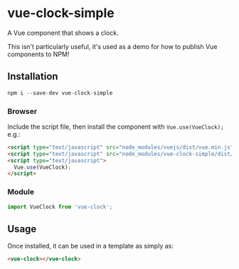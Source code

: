# vue-clock-simple

A Vue component that shows a clock.

This isn't particularly useful, it's used as a demo for how to publish Vue components to NPM!

## Installation

```js
npm i --save-dev vue-clock-simple
```

### Browser

Include the script file, then install the component with `Vue.use(VueClock);` e.g.:

```html
<script type="text/javascript" src="node_modules/vuejs/dist/vue.min.js"></script>
<script type="text/javascript" src="node_modules/vue-clock-simple/dist/vue-clock.min.js"></script>
<script type="text/javascript">
  Vue.use(VueClock);
</script>
```

### Module

```js
import VueClock from 'vue-clock';
```

## Usage

Once installed, it can be used in a template as simply as:

```html
<vue-clock></vue-clock>
```

